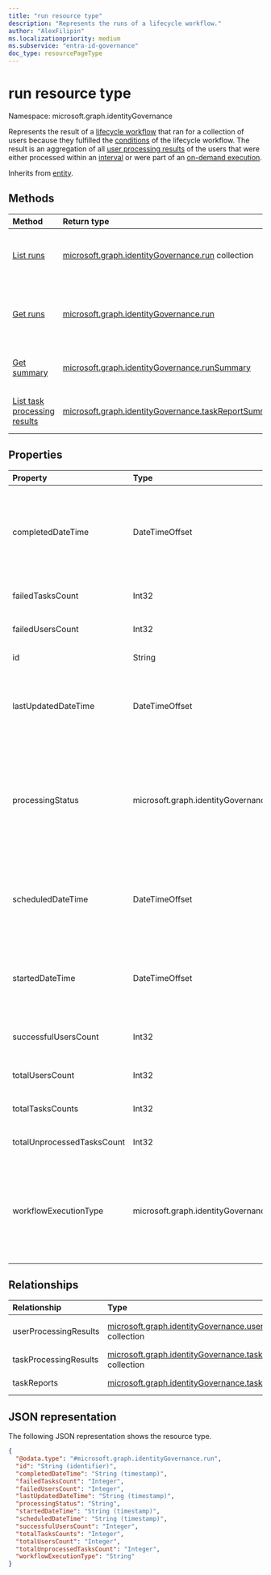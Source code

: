 ```yaml
---
title: "run resource type"
description: "Represents the runs of a lifecycle workflow."
author: "AlexFilipin"
ms.localizationpriority: medium
ms.subservice: "entra-id-governance"
doc_type: resourcePageType
---
```


# run resource type

Namespace: microsoft.graph.identityGovernance

Represents the result of a [lifecycle workflow](../resources/identitygovernance-workflow.md) that ran for a collection of users because they fulfilled the [conditions](../resources/identitygovernance-workflowexecutionconditions.md) of the lifecycle workflow. The result is an aggregation of all [user processing results](../resources/identitygovernance-userprocessingresult.md) of the users that were either processed within an [interval](../resources/identitygovernance-lifecyclemanagementsettings.md#properties) or were part of an [on-demand execution](../api/identitygovernance-workflow-activate.md).

Inherits from [entity](../resources/entity.md).

## Methods

|Method|Return type|Description|
|:---|:---|:---|
|[List runs](../api/identitygovernance-workflow-list-runs.md)|[microsoft.graph.identityGovernance.run](../resources/identitygovernance-run.md) collection|Get a list of the [run](../resources/identitygovernance-run.md) objects and their properties.|
|[Get runs](../api/identitygovernance-run-get.md)|[microsoft.graph.identityGovernance.run](../resources/identitygovernance-run.md)|Read the properties and relationships of a [run](../resources/identitygovernance-run.md) object.|
|[Get summary](../api/identitygovernance-run-summary.md)|[microsoft.graph.identityGovernance.runSummary](../resources/identitygovernance-runsummary.md)|Get a summary of workflows runs.|
|[List task processing results](../api/identitygovernance-run-list-taskprocessingresults.md)|[microsoft.graph.identityGovernance.taskReportSummary](../resources/identitygovernance-taskprocessingresult.md)|List task processing results from a run.|

## Properties

|Property|Type|Description|
|:---|:---|:---|
|completedDateTime|DateTimeOffset|The date time that the run completed. Value is `null` if the workflow hasn't completed.<br><br>Supports `$filter`(`lt`, `le`, `gt`, `ge`, `eq`, `ne`) and `$orderby`.|
|failedTasksCount|Int32|The number of tasks that failed in the run execution.|
|failedUsersCount|Int32|The number of users that failed in the run execution.|
|id|String|A unique identifier for the workflow run.|
|lastUpdatedDateTime|DateTimeOffset|The datetime that the run was last updated.<br><br>Supports `$filter`(`lt`, `le`, `gt`, `ge`, `eq`, `ne`) and `$orderby`.|
|processingStatus|microsoft.graph.identityGovernance.lifecycleWorkflowProcessingStatus|The run execution status. The possible values are: `queued`, `inProgress`, `completed`, `completedWithErrors`, `canceled`, `failed`, `unknownFutureValue`.<br><br>Supports `$filter`(`eq`, `ne`) and `$orderby`.|
|scheduledDateTime|DateTimeOffset|The date time that the run is scheduled to be executed for a workflow.<br><br>Supports `$filter`(`lt`, `le`, `gt`, `ge`, `eq`, `ne`) and `$orderby`.|
|startedDateTime|DateTimeOffset|The date time that the run execution started.<br><br>Supports `$filter`(`lt`, `le`, `gt`, `ge`, `eq`, `ne`) and `$orderby`.|
|successfulUsersCount|Int32|The number of successfully completed users in the run.|
|totalUsersCount|Int32|The total number of users in the workflow execution.|
|totalTasksCounts|Int32|The total number of tasks in the run execution.|
|totalUnprocessedTasksCount|Int32|The total number of unprocessed tasks in the run execution.|
|workflowExecutionType|microsoft.graph.identityGovernance.workflowExecutionType|The execution type of the workflows associated with the run. The possible values are: `scheduled`, `onDemand`, `unknownFutureValue`.<br><br>Supports `$filter`(`eq`, `ne`) and `$orderby`.|

## Relationships

|Relationship|Type|Description|
|:---|:---|:---|
|userProcessingResults|[microsoft.graph.identityGovernance.userProcessingResult](../resources/identitygovernance-userprocessingresult.md) collection|The associated individual user execution.|
|taskProcessingResults|[microsoft.graph.identityGovernance.taskProcessingResult](../resources/identitygovernance-taskprocessingresult.md) collection|The related taskProcessingResults.|
|taskReports|[microsoft.graph.identityGovernance.taskReport](../resources/identitygovernance-taskreport.md) collection|The related taskProcessingReports.|

## JSON representation

The following JSON representation shows the resource type.
<!-- {
  "blockType": "resource",
  "keyProperty": "id",
  "@odata.type": "microsoft.graph.identityGovernance.run",
  "openType": false
}
-->
``` json
{
  "@odata.type": "#microsoft.graph.identityGovernance.run",
  "id": "String (identifier)",
  "completedDateTime": "String (timestamp)",
  "failedTasksCount": "Integer",
  "failedUsersCount": "Integer",
  "lastUpdatedDateTime": "String (timestamp)",
  "processingStatus": "String",
  "startedDateTime": "String (timestamp)",
  "scheduledDateTime": "String (timestamp)",
  "successfulUsersCount": "Integer",
  "totalTasksCounts": "Integer",
  "totalUsersCount": "Integer",
  "totalUnprocessedTasksCount": "Integer",
  "workflowExecutionType": "String"
}
```
